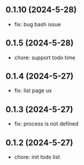 ## 0.1.10 (2024-5-28)

- fix: bug bash issue

## 0.1.5 (2024-5-28)

- chore: support todo time

## 0.1.4 (2024-5-27)

- fix: list page ux

## 0.1.3 (2024-5-27)

- fix: process is not defined

## 0.1.2 (2024-5-27)

- chore: init todo list
